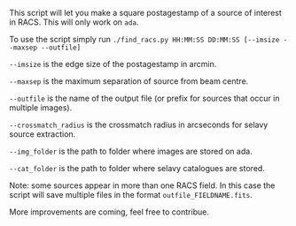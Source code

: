 This script will let you make a square postagestamp of a source of interest in RACS. This will only work on `ada`.

To use the script simply run `./find_racs.py HH:MM:SS DD:MM:SS [--imsize --maxsep --outfile]`

`--imsize` is the edge size of the postagestamp in arcmin.

`--maxsep` is the maximum separation of source from beam centre.

`--outfile` is the name of the output file (or prefix for sources that occur in multiple images).

`--crossmatch_radius` is the crossmatch radius in arcseconds for selavy source extraction.

`--img_folder` is the path to folder where images are stored on ada.

`--cat_folder` is the path to folder where selavy catalogues are stored.

Note: some sources appear in more than one RACS field. In this case the script will save multiple files in the format `outfile_FIELDNAME.fits`.

More improvements are coming, feel free to contribue.
